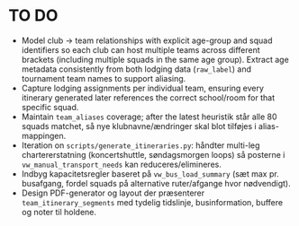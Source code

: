 # TO DO

- Model club → team relationships with explicit age-group and squad identifiers so each club can host multiple teams across different brackets (including multiple squads in the same age group). Extract age metadata consistently from both lodging data (`raw_label`) and tournament team names to support aliasing.
- Capture lodging assignments per individual team, ensuring every itinerary generated later references the correct school/room for that specific squad.
- Maintain `team_aliases` coverage; after the latest heuristik står alle 80 squads matchet, så nye klubnavne/ændringer skal blot tilføjes i alias-mappingen.
- Iteration on `scripts/generate_itineraries.py`: håndter multi-leg chartererstatning (koncertshuttle, søndagsmorgen loops) så posterne i `vw_manual_transport_needs` kan reduceres/elimineres.
- Indbyg kapacitetsregler baseret på `vw_bus_load_summary` (sæt max pr. busafgang, fordel squads på alternative ruter/afgange hvor nødvendigt).
- Design PDF-generator og layout der præsenterer `team_itinerary_segments` med tydelig tidslinje, businformation, buffere og noter til holdene.
